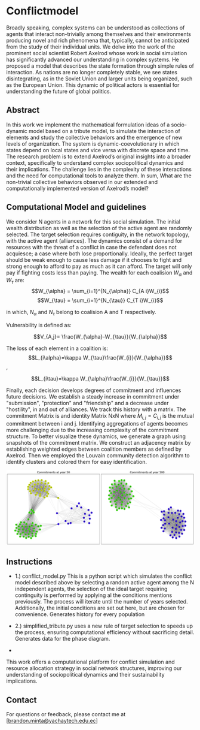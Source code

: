 # Conflictmodel
Broadly speaking, complex systems can be understood as collections of agents that interact non-trivially among themselves and their environments producing novel and rich phenomena that, typically, cannot be anticipated from the study of their individual units.  We delve into the work of the prominent social scientist Robert Axelrod whose work in social simulation has significantly advanced our understanding in complex systems. He proposed a model that describes the state formation through simple rules of interaction. As nations are no longer completely stable, we see states disintegrating, as in the Soviet Union and larger units being organized, such as the European Union. This dynamic of political actors is essential for understanding the future of global politics.  

## Abstract
In this work we implement the mathematical formulation ideas of a socio-dynamic model based on a tribute model, to simulate the interaction of elements and study the collective behaviors and the emergence of new levels of organization. The system is dynamic-coevolutionary in which states depend on local states and vice versa with discrete space and time. The research problem is to extend Axelrod’s original insights into a broader context, specifically to understand complex sociopolitical dynamics and their implications. The challenge lies in the complexity of these interactions and the need for computational tools to analyze them. In sum, What are the non-trivial collective behaviors observed in our extended and computationally implemented version of Axelrod’s model? 

## Computational Model and guidelines
We consider N agents in a network for this social simulation. The initial wealth distribution as well as the selection of the active agent are randomly selected. The target selection requires contiguity, in the network topology, with the active agent (alliances). The dynamics consist of a demand for resources with the threat of a conflict in case the defendant does not acquiesce; a case where both lose proportionally. Ideally, the perfect target should be weak enough to cause less damage if it chooses to fight and strong enough to afford to pay as much as it can afford. The target will only pay if fighting costs less than paying. 
The wealth for each coalision $W_{\alpha}$ and $W_{\tau}$ are:
        $$W_{\alpha} = \sum_{i=1}^{N_{\alpha}} C_{A i}W_{i}$$
        $$W_{\tau} = \sum_{i=1}^{N_{\tau}} C_{T i}W_{i}$$
        
in which, $N_{\alpha}$ and $N_{\tau}$ belong to coalision A and T respectively. 

Vulnerability is defined as: 

$$V_{A,j}= \frac{W_{\alpha}-W_{\tau}}{W_{\alpha}}$$

The loss of each element in a coalition is:
$$L_{i\alpha}=\kappa W_{\tau}\frac{W_{i}}{W_{\alpha}}$$,


$$L_{i\tau}=\kappa W_{\alpha}\frac{W_{i}}{W_{\tau}}$$


Finally, each decision develops degrees of commitment and influences future decisions. We establish a steady increase in commitment under "submission", "protection" and "friendship" and a decrease under "hostility", in and out of alliances. We track this history with a matrix. The commitment Matrix is and identity Matrix NxN where $M_{i,j}=C_{i,j}$ is the mutual commitment between i and j. Identifying aggregations of agents becomes more challenging due to the increasing complexity of the commitment structure. To better visualize these dynamics, we generate a graph using snapshots of the commitment matrix. We construct an adjacency matrix by establishing weighted edges between coalition members as defined by Axelrod. Then we employed the Louvain community detection algorithm to identify clusters and colored them for easy identification.

![Constructed Adaptative Commitments Network fot the tribute model](outputfolder/images/Commitments.png)



## Instructions

- 1.) conflict_model.py  This is a python script which simulates the conflict model described above by selecting a random active agent among the N independent agents, the selection of the ideal target requiring continguity is performed by applying al the conditions mentions previously. The process will iterate until the number of years selected. Additionally, the initial conditions are set out here, but are chosen for convenience. Generates history for every population
  
- 2.) simplified_tribute.py uses a new rule of target selection to speeds up the process, ensuring computational efficiency without sacrificing detail. Generates data for the phase diagram. 
- 

This work offers a computational platform for conflict simulation and resource allocation strategy in social network structures, improving our understanding of sociopolitical dynamics and their sustainability implications. 




## Contact
For questions or feedback, please contact me at [brandon.minta@yachaytech.edu.ec]
